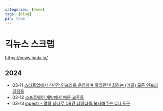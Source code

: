 ```yaml
---
categories: [Demo]
tags: [blog]
pin: true
---
```


# 긱뉴스 스크랩
https://news.hada.io/

## 2024

- 03-11 [스타트업에서 4년간 인프라를 운영하며 좋았던/후회하는 (거의) 모든 인프라 결정들](https://news.hada.io/topic?id=13564)
- 03-12 [소프트웨어 개발에서 배운 교훈들](https://news.hada.io/topic?id=13641)
- 03-13 [ingestr - 명령 하나로 DB간 데이터를 복사해주는 CLI 도구](https://news.hada.io/topic?id=13578)